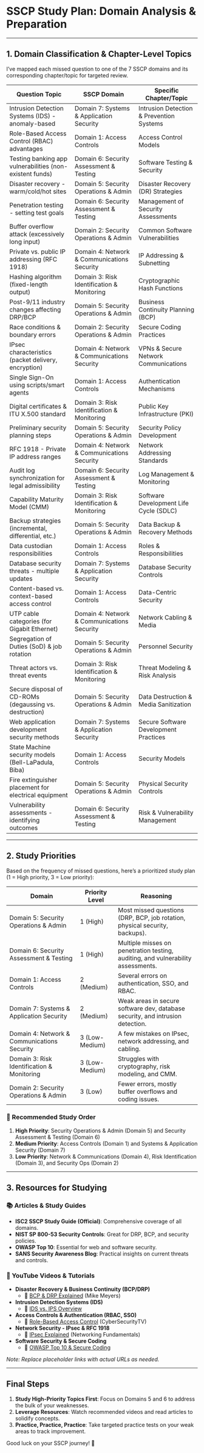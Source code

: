 # SSCP Study Plan: Domain Analysis & Preparation

---

## 1. Domain Classification & Chapter-Level Topics

I’ve mapped each missed question to one of the 7 SSCP domains and its corresponding chapter/topic for targeted review.

| **Question Topic**                                  | **SSCP Domain**                              | **Specific Chapter/Topic**                  |
|-----------------------------------------------------|----------------------------------------------|---------------------------------------------|
| Intrusion Detection Systems (IDS) - anomaly-based   | Domain 7: Systems & Application Security     | Intrusion Detection & Prevention Systems    |
| Role-Based Access Control (RBAC) advantages         | Domain 1: Access Controls                    | Access Control Models                      |
| Testing banking app vulnerabilities (non-existent funds) | Domain 6: Security Assessment & Testing  | Software Testing & Security                |
| Disaster recovery - warm/cold/hot sites             | Domain 5: Security Operations & Admin        | Disaster Recovery (DR) Strategies          |
| Penetration testing - setting test goals            | Domain 6: Security Assessment & Testing      | Management of Security Assessments         |
| Buffer overflow attack (excessively long input)     | Domain 2: Security Operations & Admin        | Common Software Vulnerabilities            |
| Private vs. public IP addressing (RFC 1918)         | Domain 4: Network & Communications Security  | IP Addressing & Subnetting                 |
| Hashing algorithm (fixed-length output)             | Domain 3: Risk Identification & Monitoring  | Cryptographic Hash Functions               |
| Post-9/11 industry changes affecting DRP/BCP        | Domain 5: Security Operations & Admin        | Business Continuity Planning (BCP)         |
| Race conditions & boundary errors                   | Domain 2: Security Operations & Admin        | Secure Coding Practices                    |
| IPsec characteristics (packet delivery, encryption) | Domain 4: Network & Communications Security  | VPNs & Secure Network Communications       |
| Single Sign-On using scripts/smart agents           | Domain 1: Access Controls                    | Authentication Mechanisms                  |
| Digital certificates & ITU X.500 standard           | Domain 3: Risk Identification & Monitoring  | Public Key Infrastructure (PKI)            |
| Preliminary security planning steps                 | Domain 5: Security Operations & Admin        | Security Policy Development                |
| RFC 1918 - Private IP address ranges                | Domain 4: Network & Communications Security  | Network Addressing Standards               |
| Audit log synchronization for legal admissibility   | Domain 6: Security Assessment & Testing      | Log Management & Monitoring                |
| Capability Maturity Model (CMM)                     | Domain 3: Risk Identification & Monitoring  | Software Development Life Cycle (SDLC)     |
| Backup strategies (incremental, differential, etc.) | Domain 5: Security Operations & Admin        | Data Backup & Recovery Methods             |
| Data custodian responsibilities                     | Domain 1: Access Controls                    | Roles & Responsibilities                   |
| Database security threats - multiple updates        | Domain 7: Systems & Application Security     | Database Security Controls                 |
| Content-based vs. context-based access control      | Domain 1: Access Controls                    | Data-Centric Security                      |
| UTP cable categories (for Gigabit Ethernet)         | Domain 4: Network & Communications Security  | Network Cabling & Media                    |
| Segregation of Duties (SoD) & job rotation          | Domain 5: Security Operations & Admin        | Personnel Security                         |
| Threat actors vs. threat events                     | Domain 3: Risk Identification & Monitoring  | Threat Modeling & Risk Analysis            |
| Secure disposal of CD-ROMs (degaussing vs. destruction) | Domain 5: Security Operations & Admin    | Data Destruction & Media Sanitization      |
| Web application development security methods        | Domain 7: Systems & Application Security     | Secure Software Development Practices      |
| State Machine security models (Bell-LaPadula, Biba) | Domain 1: Access Controls                    | Security Models                            |
| Fire extinguisher placement for electrical equipment| Domain 5: Security Operations & Admin        | Physical Security Controls                 |
| Vulnerability assessments - identifying outcomes    | Domain 6: Security Assessment & Testing      | Risk & Vulnerability Management           |

---

## 2. Study Priorities

Based on the frequency of missed questions, here’s a prioritized study plan (1 = High priority, 3 = Low priority):

| **Domain**                                   | **Priority Level** | **Reasoning**                                                                 |
|----------------------------------------------|--------------------|-------------------------------------------------------------------------------|
| Domain 5: Security Operations & Admin        | 1 (High)           | Most missed questions (DRP, BCP, job rotation, physical security, backups).   |
| Domain 6: Security Assessment & Testing      | 1 (High)           | Multiple misses on penetration testing, auditing, and vulnerability assessments. |
| Domain 1: Access Controls                    | 2 (Medium)         | Several errors on authentication, SSO, and RBAC.                             |
| Domain 7: Systems & Application Security     | 2 (Medium)         | Weak areas in secure software dev, database security, and intrusion detection. |
| Domain 4: Network & Communications Security  | 3 (Low-Medium)     | A few mistakes on IPsec, network addressing, and cabling.                    |
| Domain 3: Risk Identification & Monitoring  | 3 (Low-Medium)     | Struggles with cryptography, risk modeling, and CMM.                         |
| Domain 2: Security Operations & Admin        | 3 (Low)            | Fewer errors, mostly buffer overflows and coding issues.                     |

### 📌 Recommended Study Order
1. **High Priority**: Security Operations & Admin (Domain 5) and Security Assessment & Testing (Domain 6)  
2. **Medium Priority**: Access Controls (Domain 1) and Systems & Application Security (Domain 7)  
3. **Low Priority**: Network & Communications (Domain 4), Risk Identification (Domain 3), and Security Ops (Domain 2)

---

## 3. Resources for Studying

### 📚 Articles & Study Guides
- **ISC2 SSCP Study Guide (Official)**: Comprehensive coverage of all domains.  
- **NIST SP 800-53 Security Controls**: Great for DRP, BCP, and security policies.  
- **OWASP Top 10**: Essential for web and software security.  
- **SANS Security Awareness Blog**: Practical insights on current threats and controls.

### 🎥 YouTube Videos & Tutorials
- **Disaster Recovery & Business Continuity (BCP/DRP)**  
  - 🔗 [BCP & DRP Explained](https://youtube.com) (Mike Meyers)  
- **Intrusion Detection Systems (IDS)**  
  - 🔗 [IDS vs. IPS Overview](https://youtube.com)  
- **Access Controls & Authentication (RBAC, SSO)**  
  - 🔗 [Role-Based Access Control](https://youtube.com) (CyberSecurityTV)  
- **Network Security - IPsec & RFC 1918**  
  - 🔗 [IPsec Explained](https://youtube.com) (Networking Fundamentals)  
- **Software Security & Secure Coding**  
  - 🔗 [OWASP Top 10 & Secure Coding](https://youtube.com)  

*Note: Replace placeholder links with actual URLs as needed.*

---

## Final Steps
1. **Study High-Priority Topics First**: Focus on Domains 5 and 6 to address the bulk of your weaknesses.  
2. **Leverage Resources**: Watch recommended videos and read articles to solidify concepts.  
3. **Practice, Practice, Practice**: Take targeted practice tests on your weak areas to track improvement.  

Good luck on your SSCP journey! 🚀
